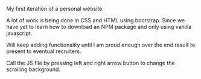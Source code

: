 My first iteration of a personal website.

A lot of work is being done in CSS and HTML using bootstrap. 
Since we have yet to learn how to download an NPM package and only using vanilla javascript.

Will keep adding functionality until I am proud enough over the end result to present to eventual recruiters. 

Call the JS file by pressing left and right arrow button to change the scrolling background. 